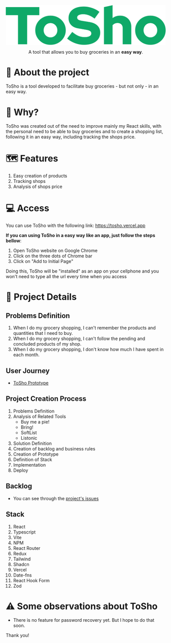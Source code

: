 <img src="src/assets/images/tosho-logo.png" alt="Tosho Logo" align="center" />
<p align="center"> A tool that allows you to buy groceries in an <strong>easy way</strong>.</p>

# 👀 About the project

ToSho is a tool developed to facilitate buy groceries - but not only - in an easy way.

# 🤔 Why?

ToSho was created out of the need to improve mainly my React skills, with the personal need to be able to buy groceries and to create a shopping list, following it in an easy way, including tracking the shops price.

# 🗺 Features

1. Easy creation of products
2. Tracking shops
3. Analysis of shops price

# 💻 Access

You can use ToSho with the following link: https://tosho.vercel.app

**If you can using ToSho in a easy way like an app, just follow the steps bellow**:
1. Open ToSho website on Google Chrome
2. Click on the three dots of Chrome bar
3. Click on "Add to Initial Page"

Doing this, ToSho will be "installed" as an app on your cellphone and you won't need to type all the url every time when you access

# 📃 Project Details

## Problems Definition

1. When I do my grocery shopping, I can't remember the products and quantities that I need to buy.
2. When I do my grocery shopping, I can't follow the pending and concluded products of my shop.
3. When I do my grocery shopping, I don't know how much I have spent in each month.

## User Journey

- [ToSho Prototype](https://www.figma.com/proto/jAMv5sbiyilhpSaUTgYhQ1/Tosho?node-id=56-5775&starting-point-node-id=56%3A5775&mode=design&t=dSEL5dpraiC6kbRI-1)

## Project Creation Process

1. Problems Definition
2. Analysis of Related Tools
   - Buy me a pie!
   - Bring!
   - SoftList
   - Listonic
3. Solution Definition
4. Creation of backlog and business rules
5. Creation of Prototype
6. Definition of Stack
7. Implementation
8. Deploy

## Backlog

- You can see through the [project's issues](https://github.com/owarleysouza/tosho/issues)

## Stack

1. React
2. Typescript
3. Vite
4. NPM
5. React Router
6. Redux
7. Tailwind
8. Shadcn
9. Vercel
10. Date-fns
11. React Hook Form
12. Zod

# ⚠ Some observations about ToSho

- There is no feature for password recovery yet. But I hope to do that soon.

Thank you!
